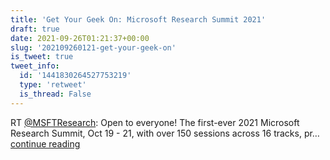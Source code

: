 ```yaml
---
title: 'Get Your Geek On: Microsoft Research Summit 2021'
draft: true
date: 2021-09-26T01:21:37+00:00
slug: '202109260121-get-your-geek-on'
is_tweet: true
tweet_info:
  id: '1441830264527753219'
  type: 'retweet'
  is_thread: False
---
```




RT [@MSFTResearch](https://x.com/MSFTResearch): Open to everyone! The first-ever 2021 Microsoft Research Summit, Oct 19 - 21, with over 150 sessions across 16 tracks, pr… [continue reading](https://x.com/sytelus/status/1441830264527753219)
